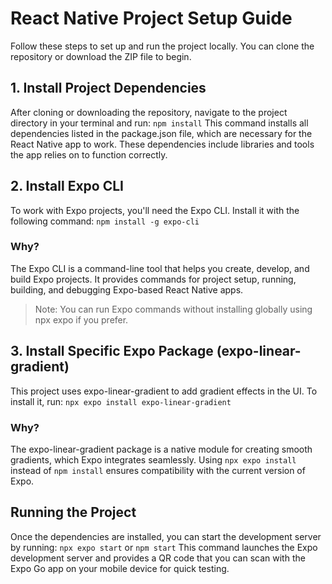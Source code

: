 # React Native Project Setup Guide
Follow these steps to set up and run the project locally. You can clone the repository or download the ZIP file to begin.

## 1. Install Project Dependencies
After cloning or downloading the repository, navigate to the project directory in your terminal and run:
```npm install```
This command installs all dependencies listed in the package.json file, which are necessary for the React Native app to work. These dependencies include libraries and tools the app relies on to function correctly.

## 2. Install Expo CLI
To work with Expo projects, you'll need the Expo CLI. Install it with the following command:
```npm install -g expo-cli```
### Why?
The Expo CLI is a command-line tool that helps you create, develop, and build Expo projects.
It provides commands for project setup, running, building, and debugging Expo-based React Native apps.

> Note: You can run Expo commands without installing globally using npx expo if you prefer.

## 3. Install Specific Expo Package (expo-linear-gradient)
This project uses expo-linear-gradient to add gradient effects in the UI. To install it, run:
```npx expo install expo-linear-gradient```

### Why?
The expo-linear-gradient package is a native module for creating smooth gradients, which Expo integrates seamlessly.
Using `npx expo install` instead of `npm install` ensures compatibility with the current version of Expo.


## Running the Project
Once the dependencies are installed, you can start the development server by running:
```npx expo start``` 
or
```npm start```
This command launches the Expo development server and provides a QR code that you can scan with the Expo Go app on your mobile device for quick testing.
